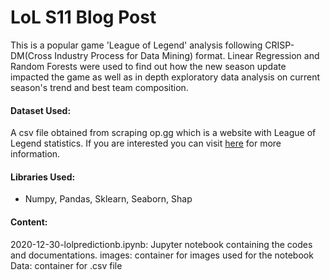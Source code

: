 # LoL S11 Blog Post

This is a popular game 'League of Legend' analysis following CRISP-DM(Cross Industry Process for Data Mining) format.
Linear Regression and Random Forests were used to find out how the new season update impacted the game as well as in depth exploratory data analysis on current season's trend and best team composition.

#### Dataset Used:
A csv file obtained from scraping op.gg which is a website with League of Legend statistics. If you are interested you can visit [here](https://github.com/leejaeka/MyDatas/tree/main/lolgames) for more information.


#### Libraries Used:
- Numpy, Pandas, Sklearn, Seaborn, Shap

#### Content:
2020-12-30-lolpredictionb.ipynb: Jupyter notebook containing the codes and documentations.
images: container for images used for the notebook
Data: container for .csv file 
